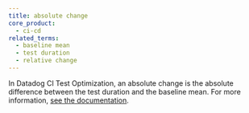 ```yaml
---
title: absolute change
core_product:
  - ci-cd
related_terms:
  - baseline mean
  - test duration
  - relative change
---
```

In Datadog CI Test Optimization, an absolute change is the absolute difference between the test duration and the baseline mean. For more information, <a href="/continuous_integration/explorer/?tab=testruns">see the documentation</a>.